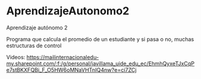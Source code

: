 # AprendizajeAutonomo2
Aprendizaje autónomo 2


Programa que calcula el promedio de un estudiante y si pasa o no, muchas estructuras de control

Videos:   https://mailinternacionaledu-my.sharepoint.com/:f:/g/personal/javillama_uide_edu_ec/EhmhQyxeTJxCqPe7stBKXFQBi_F_O5HW6oMNaVHTnIQ4nw?e=ci7ZCj
